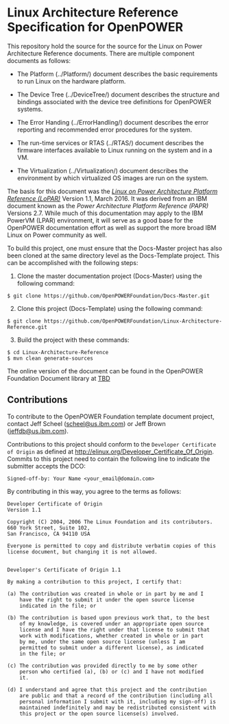 # Linux Architecture Reference Specification for OpenPOWER
This repository hold the source for the source for the
Linux on Power Architecture Reference documents.  There are
multiple component documents as follows:

* The Platform (../Platform/) document describes the basic
requirements to run Linux on the hardware platform.

* The Device Tree (../DeviceTree/) document describes the
structure and bindings associated with the device tree 
definitions for OpenPOWER systems.

* The Error Handing (../ErrorHandling/) document describes
the error reporting and recommended error procedures for the system.

* The run-time services or RTAS (../RTAS/) document describes
the firmware interfaces available to Linux running on the system
and in a VM.

* The Virtualization (../Virtualization/) document describes the
environment by which virtualized OS images are run on the system.

The basis for this document was the
[*Linux on Power Architecture Platform Reference (LoPAR)*](https://openpowerfoundation.org/?resource_lib=linux-on-power-architecture-platform-reference) 
Version 1.1, March 2016.  It was derived from an IBM document known as the *Power Architecture Platform Reference (PAPR)* Versions 2.7.  While much of this
documentation may apply to the IBM PowerVM (LPAR) environment, it will serve as a good base for the OpenPOWER documentation effort as well as support the
more broad IBM Linux on Power community as well.

To build this project, one must ensure that the Docs-Master project has
also been cloned at the same directory level as the Docs-Template project.
This can be accomplished with the following steps:

1. Clone the master documentation project (Docs-Master) using the following command:

  ```
  $ git clone https://github.com/OpenPOWERFoundation/Docs-Master.git
  ```
  
2. Clone this project (Docs-Template) using the following command:

  ```
  $ git clone https://github.com/OpenPOWERFoundation/Linux-Architecture-Reference.git
  ```
  
3. Build the project with these commands:
  ```
  $ cd Linux-Architecture-Reference
  $ mvn clean generate-sources
  ```

The online version of the document can be found in the OpenPOWER Foundation
Document library at [TBD](http://openpowerfoundation.org/?resource_lib=tbd)


## Contributions
To contribute to the OpenPOWER Foundation template document project, contact Jeff Scheel \([scheel@us.ibm.com](mailto://scheel@us.ibm.com)\) or 
Jeff Brown \([jeffdb@us.ibm.com](mailto://jeffdb@us.ibm.com)\).

Contributions to this project should conform to the `Developer Certificate
of Origin` as defined at http://elinux.org/Developer_Certificate_Of_Origin.
Commits to this project need to contain the following line to indicate
the submitter accepts the DCO:
```
Signed-off-by: Your Name <your_email@domain.com>
```
By contributing in this way, you agree to the terms as follows:
```
Developer Certificate of Origin
Version 1.1

Copyright (C) 2004, 2006 The Linux Foundation and its contributors.
660 York Street, Suite 102,
San Francisco, CA 94110 USA

Everyone is permitted to copy and distribute verbatim copies of this
license document, but changing it is not allowed.


Developer's Certificate of Origin 1.1

By making a contribution to this project, I certify that:

(a) The contribution was created in whole or in part by me and I
    have the right to submit it under the open source license
    indicated in the file; or

(b) The contribution is based upon previous work that, to the best
    of my knowledge, is covered under an appropriate open source
    license and I have the right under that license to submit that
    work with modifications, whether created in whole or in part
    by me, under the same open source license (unless I am
    permitted to submit under a different license), as indicated
    in the file; or

(c) The contribution was provided directly to me by some other
    person who certified (a), (b) or (c) and I have not modified
    it.

(d) I understand and agree that this project and the contribution
    are public and that a record of the contribution (including all
    personal information I submit with it, including my sign-off) is
    maintained indefinitely and may be redistributed consistent with
    this project or the open source license(s) involved.
```

